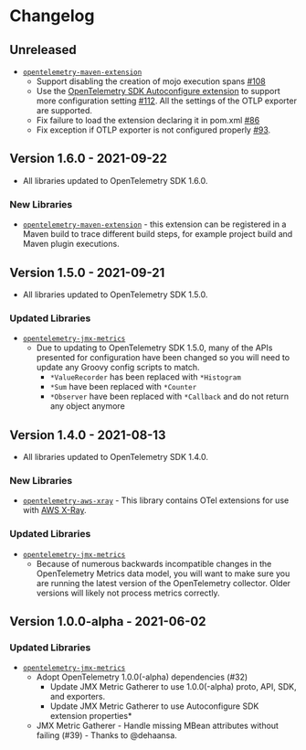 # Changelog

## Unreleased

* [`opentelemetry-maven-extension`](https://github.com/open-telemetry/opentelemetry-java-contrib/tree/main/maven-extension)
  * Support disabling the creation of mojo execution spans [#108](https://github.com/open-telemetry/opentelemetry-java-contrib/pull/108)
  * Use the [OpenTelemetry SDK Autoconfigure extension](https://github.com/open-telemetry/opentelemetry-java/tree/main/sdk-extensions/autoconfigure) to support more configuration setting [#112](https://github.com/open-telemetry/opentelemetry-java-contrib/pull/112). All the settings of the OTLP exporter are supported.
  * Fix failure to load the extension declaring it in pom.xml [#86](https://github.com/open-telemetry/opentelemetry-java-contrib/issues/86)
  * Fix exception if OTLP exporter is not configured properly [#93](https://github.com/open-telemetry/opentelemetry-java-contrib/issues/93).

## Version 1.6.0 - 2021-09-22

* All libraries updated to OpenTelemetry SDK 1.6.0.

### New Libraries

* [`opentelemetry-maven-extension`](https://github.com/open-telemetry/opentelemetry-java-contrib/tree/main/maven-extension) - this extension can be registered in a Maven build to trace different build steps, for example project build and Maven plugin executions.

## Version 1.5.0 - 2021-09-21

* All libraries updated to OpenTelemetry SDK 1.5.0.

### Updated Libraries

* [`opentelemetry-jmx-metrics`](https://github.com/open-telemetry/opentelemetry-java-contrib/tree/main/jmx-metrics)
  * Due to updating to OpenTelemetry SDK 1.5.0, many of the APIs presented for configuration have been changed so you will need to update any Groovy config scripts to match.
    * `*ValueRecorder` has been replaced with `*Histogram`
    * `*Sum` have been replaced with `*Counter`
    * `*Observer` have been replaced with `*Callback` and do not return any object anymore

## Version 1.4.0 - 2021-08-13

* All libraries updated to OpenTelemetry SDK 1.4.0.

### New Libraries

* [`opentelemetry-aws-xray`](https://github.com/open-telemetry/opentelemetry-java-contrib/tree/main/aws-xray) - This library contains OTel extensions for use with [AWS X-Ray](https://docs.aws.amazon.com/xray/index.html).

### Updated Libraries

* [`opentelemetry-jmx-metrics`](https://github.com/open-telemetry/opentelemetry-java-contrib/tree/main/jmx-metrics)
  * Because of numerous backwards incompatible changes in the OpenTelemetry Metrics data model, you will want to make sure you are running the latest version of the OpenTelemetry collector. Older versions will likely not process metrics correctly.

## Version 1.0.0-alpha - 2021-06-02

### Updated Libraries

* [`opentelemetry-jmx-metrics`](https://github.com/open-telemetry/opentelemetry-java-contrib/tree/main/jmx-metrics)
  * Adopt OpenTelemetry 1.0.0(-alpha) dependencies (#32)
    * Update JMX Metric Gatherer to use 1.0.0(-alpha) proto, API, SDK, and exporters.
    * Update JMX Metric Gatherer to use Autoconfigure SDK extension properties*
  * JMX Metric Gatherer - Handle missing MBean attributes without failing (#39) - Thanks to @dehaansa.
